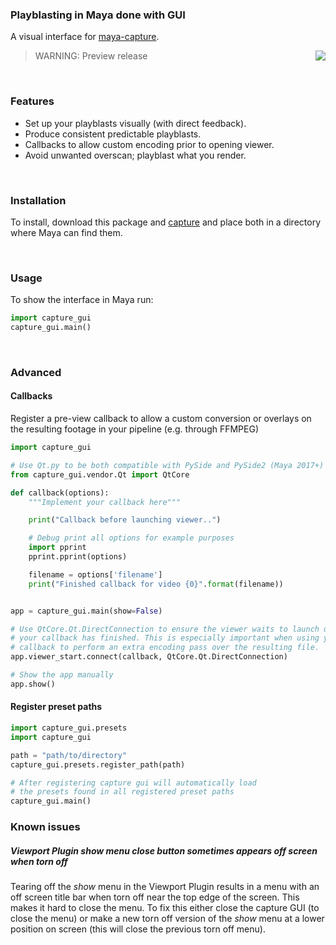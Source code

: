 ### Playblasting in Maya done with GUI

A visual interface for
[maya-capture](https://github.com/abstractfactory/maya-capture).

<img align="right" src="https://cloud.githubusercontent.com/assets/2439881/18627536/c1a6b4e4-7e5b-11e6-9c69-047bd5cbbce5.jpg"/>

> WARNING: Preview release

<br>

### Features

- Set up your playblasts visually (with direct feedback). 
- Produce consistent predictable playblasts.
- Callbacks to allow custom encoding prior to opening viewer.
- Avoid unwanted overscan; playblast what you render.

<br>

### Installation

To install, download this package and [capture](https://github.com/abstractfactory/maya-capture)
and place both in a directory where Maya can find them.

<br>

### Usage

To show the interface in Maya run:

```python
import capture_gui
capture_gui.main()
```

<br>

### Advanced

#### Callbacks
Register a pre-view callback to allow a custom conversion or overlays on the 
resulting footage in your pipeline (e.g. through FFMPEG)

```python
import capture_gui

# Use Qt.py to be both compatible with PySide and PySide2 (Maya 2017+)
from capture_gui.vendor.Qt import QtCore

def callback(options):
    """Implement your callback here"""

    print("Callback before launching viewer..")

    # Debug print all options for example purposes
    import pprint
    pprint.pprint(options)

    filename = options['filename']
    print("Finished callback for video {0}".format(filename))


app = capture_gui.main(show=False)

# Use QtCore.Qt.DirectConnection to ensure the viewer waits to launch until
# your callback has finished. This is especially important when using your
# callback to perform an extra encoding pass over the resulting file.
app.viewer_start.connect(callback, QtCore.Qt.DirectConnection)

# Show the app manually
app.show()
```

#### Register preset paths

```python
import capture_gui.presets
import capture_gui

path = "path/to/directory"
capture_gui.presets.register_path(path)

# After registering capture gui will automatically load
# the presets found in all registered preset paths
capture_gui.main()
```


### Known issues

##### Viewport Plugin _show_ menu close button sometimes appears off screen when torn off

Tearing off the _show_ menu in the Viewport Plugin results in a menu
with an off screen title bar when torn off near the top edge of the
screen. This makes it hard to close the menu. To fix this either close
the capture GUI (to close the menu) or make a new torn off version of
the _show_ menu at a lower position on screen (this will close the
previous torn off menu).
